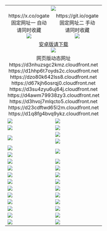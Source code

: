 ﻿<table>
  <tr><td colspan=2 align=center><img src="https://d1q8fg4bvq9ykz.cloudfront.net/Up/oGate.jpg" /></td></tr>
  <tr>
    <td align=center>https://x.co/ogate<br>固定网址一 自动<br>请同时收藏<br><img src="https://d1q8fg4bvq9ykz.cloudfront.net/Up/0WMGD1.png" /></td>
    <td align=center>https://git.io/ogate<br>固定网址二 手动<br>请同时收藏<br><img src="https://d1q8fg4bvq9ykz.cloudfront.net/Up/0WMGD2.png" /></td>
  </tr>
  <tr>
    <td colspan=2 align=center><a href="https://d1q8fg4bvq9ykz.cloudfront.net/ogUP.aspx?name=0ogate.apk&from=github" target="_blank">安卓版请下载<br/><img src="https://d1q8fg4bvq9ykz.cloudfront.net/Up/0ogate.jpg" /></a></td>
  </tr>
  <tr><td colspan=2 align=center>网页版动态网址
<br>https://d3nhuzsgc2kmz.cloudfront.net
<br>https://d1hhp6t7oyds2c.cloudfront.net
<br>https://dzo80k642lss8.cloudfront.net
<br>https://d67kjh6osrqj0.cloudfront.net
<br>https://d3su4zyu6uj64j.cloudfront.net
<br>https://d4awm79938zy3.cloudfront.net
<br>https://d3hvoj7mlqcto5.cloudfront.net
<br>https://d23cdftwd65l2m.cloudfront.net
<br>https://d1q8fg4bvq9ykz.cloudfront.net
    </td>
  </tr>
  <tr>
    <td><a href="https://d1q8fg4bvq9ykz.cloudfront.net/oNote.aspx?id=oGate&from=github" target="_blank"><img src="https://d1q8fg4bvq9ykz.cloudfront.net/Up/0WCYQ.jpg" /></a></td>
    <td><a href="https://d1q8fg4bvq9ykz.cloudfront.net/oNote.aspx?id=oNote&from=github" target="_blank"><img src="https://d1q8fg4bvq9ykz.cloudfront.net/Up/0WZTT.jpg" /></a></td>
  </tr>
  <tr>
    <td><a href="https://d1q8fg4bvq9ykz.cloudfront.net/ogDY.aspx?from=github" target="_blank"><img src="https://d1q8fg4bvq9ykz.cloudfront.net/Up/DY.jpg"/></a></td>
    <td><a href="https://d1q8fg4bvq9ykz.cloudfront.net/ogST.aspx?from=github" target="_blank"><img src="https://d1q8fg4bvq9ykz.cloudfront.net/Up/ST.jpg"/></a></td>
  </tr>
  <tr>
    <td rowspan=2><a href="https://d1q8fg4bvq9ykz.cloudfront.net/ogUP.aspx?name=WJ.mp4&from=github" target="_blank"><img src="https://d1q8fg4bvq9ykz.cloudfront.net/Up/WJ.jpg" /></a></td>
    <td><a href="https://d1q8fg4bvq9ykz.cloudfront.net/ogUP.aspx?name=DKC.mp4&count=17&from=github" target="_blank"><img src="https://d1q8fg4bvq9ykz.cloudfront.net/Up/DKC.jpg" /></a></td> 
  </tr>
  <tr>
    <td><a href="https://d1q8fg4bvq9ykz.cloudfront.net/ogUP.aspx?name=LRWS.mp4&count=6B:13,5A:10,5B:35,4A:14,4B:19,3A:10,3B:26,2A:16,2B:21,1A:23,1B:29&from=github" target="_blank"><img src="https://d1q8fg4bvq9ykz.cloudfront.net/Up/LRWS.jpg" /></a></td>
  </tr>
  <tr>
    <td><a href="https://d1q8fg4bvq9ykz.cloudfront.net/ogUP.aspx?name=JQR.mp4&count=2&from=github" target="_blank"><img src="https://d1q8fg4bvq9ykz.cloudfront.net/Up/JQR.jpg" /></a></td>   
    <td rowspan=2><a href="https://d1q8fg4bvq9ykz.cloudfront.net/ogUP.aspx?name=JP.mp4&count=9&from=github" target="_blank"><img src="https://d1q8fg4bvq9ykz.cloudfront.net/Up/JP.jpg" /></td>
  </tr>
  <tr>
    <td><a href="https://d1q8fg4bvq9ykz.cloudfront.net/ogUP.aspx?name=ZSJ.mp4&count=16&from=github" target="_blank"><img src="https://d1q8fg4bvq9ykz.cloudfront.net/Up/ZSJ.jpg" /></a></td>
  </tr>
  <tr>
    <td><a href="https://d1q8fg4bvq9ykz.cloudfront.net/ogUP.aspx?name=SSZJ.mp4&count=7&current=2&from=github" target="_blank"><img src="https://d1q8fg4bvq9ykz.cloudfront.net/Up/SSZJ.jpg" /></a></td>
    <td><a href="https://d1q8fg4bvq9ykz.cloudfront.net/ogUP.aspx?name=WH.mp4&from=github" target="_blank"><img src="https://d1q8fg4bvq9ykz.cloudfront.net/Up/WH.jpg" /></a></td>
  </tr>
  <tr>
    <td><a href="https://d1q8fg4bvq9ykz.cloudfront.net/ogUP.aspx?name=DWHM.mp4&from=github" target="_blank"><img src="https://d1q8fg4bvq9ykz.cloudfront.net/Up/DWHM.jpg" /></a></td>
    <td><a href="https://d1q8fg4bvq9ykz.cloudfront.net/ogUP.aspx?name=XTFY.mp4&count=24&from=github" target="_blank"><img src="https://d1q8fg4bvq9ykz.cloudfront.net/Up/XTFY.jpg" /></a></td>
  </tr>
  <tr>
    <td><a href="https://d1q8fg4bvq9ykz.cloudfront.net/ogUP.aspx?name=4SQQ.mp4&count=06:5,05:20&current=06:5&from=github" target="_blank"><img src="https://d1q8fg4bvq9ykz.cloudfront.net/Up/4SQQ0.jpg" /></a></td>
    <td><a href="https://d1q8fg4bvq9ykz.cloudfront.net/ogUP.aspx?name=4SHQ.mp4&count=06:4,05:29&current=06:4&from=github" target="_blank"><img src="https://d1q8fg4bvq9ykz.cloudfront.net/Up/4SHQ0.jpg" /></a></td>
  </tr>
  <tr>
    <td><a href="https://d1q8fg4bvq9ykz.cloudfront.net/ogUP.aspx?name=4SZG.mp4&count=06:5,05:22,04:22&current=06:3&from=github" target="_blank"><img src="https://d1q8fg4bvq9ykz.cloudfront.net/Up/4SZG0.jpg" /></a></td>
    <td><a href="https://d1q8fg4bvq9ykz.cloudfront.net/ogUP.aspx?name=4SDJ.mp4&count=06:2,05:48,04:52&current=06:1&from=github" target="_blank"><img src="https://d1q8fg4bvq9ykz.cloudfront.net/Up/4SDJ0.jpg" /></a></td>
  </tr>
  <tr>
    <td><a href="https://d1q8fg4bvq9ykz.cloudfront.net/onUP.aspx?name=https://x.co/dtw99&from=github" target="_blank"><img src="https://d1q8fg4bvq9ykz.cloudfront.net/Up/0DTW.jpg"/></a></td>
    <td><a href="https://d1q8fg4bvq9ykz.cloudfront.net/onUP.aspx?name=https://d2tyo2h9ydw5hf.cloudfront.net/acenter/&from=github" target="_blank"><img src="https://d1q8fg4bvq9ykz.cloudfront.net/Up/0TDW.jpg" /></a></td>
  </tr>
  <tr>
    <td><a href="https://d1q8fg4bvq9ykz.cloudfront.net/onUP.aspx?name=https://d2r8g7swm7yriq.cloudfront.net/gb/nsc413.htm&from=github" target="_blank"><img src="https://d1q8fg4bvq9ykz.cloudfront.net/Up/0DJY.jpg" /></a></td>
    <td><a href="https://d1q8fg4bvq9ykz.cloudfront.net/onUP.aspx?name=https://dgyo0jey7vwa5.cloudfront.net/xtr/gb/prog204.html&from=github" target="_blank"><img src="https://d1q8fg4bvq9ykz.cloudfront.net/Up/0XTR.jpg" /></a></td>
  </tr>
  <tr>
    <td><a href="https://d1q8fg4bvq9ykz.cloudfront.net/onUP.aspx?name=https://d1o6sqws00r7ay.cloudfront.net&from=github" target="_blank"><img src="https://d1q8fg4bvq9ykz.cloudfront.net/Up/0MHW.jpg" /></a></td>
    <td><a href="https://d1q8fg4bvq9ykz.cloudfront.net/onUP.aspx?name=https://d38z1xzg5vtneh.cloudfront.net&from=github" target="_blank"><img src="https://d1q8fg4bvq9ykz.cloudfront.net/Up/0ZJW.jpg" /></a></td>
  </tr>
  <tr>
    <td><a href="https://d1q8fg4bvq9ykz.cloudfront.net/ogUP.aspx?name=FG.zip&from=github" target="_blank"><img src="https://d1q8fg4bvq9ykz.cloudfront.net/Up/FG.jpg" /></a></td>
    <td><a href="https://d1q8fg4bvq9ykz.cloudfront.net/ogUP.aspx?name=FGA.apk&from=github" target="_blank"><img src="https://d1q8fg4bvq9ykz.cloudfront.net/Up/FGA.jpg" /></a></td>
  </tr>
  <tr>
    <td><a href="https://d1q8fg4bvq9ykz.cloudfront.net/ogUP.aspx?name=U.zip&from=github" target="_blank"><img src="https://d1q8fg4bvq9ykz.cloudfront.net/Up/U.jpg" /></a></td>
    <td><a href="https://d1q8fg4bvq9ykz.cloudfront.net/ogUP.aspx?name=UA.apk&from=github" target="_blank"><img src="https://d1q8fg4bvq9ykz.cloudfront.net/Up/UA.jpg" /></a></td>
  </tr>
  <tr>
    <td><a href="https://d1q8fg4bvq9ykz.cloudfront.net/ogUP.aspx?name=0iPPOTV.zip&from=github" target="_blank"><img src="https://d1q8fg4bvq9ykz.cloudfront.net/Up/0iPPOTV.jpg" /></a></td>
    <td><a href="https://d1q8fg4bvq9ykz.cloudfront.net/ogUP.aspx?name=0iNTD.apk&from=github" target="_blank"><img src="https://d1q8fg4bvq9ykz.cloudfront.net/Up/0iNTD.jpg" /></a></td>
  </tr>
</table>

